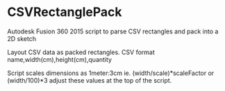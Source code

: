 # CSVRectanglePack
Autodesk Fusion 360 2015 script to parse CSV rectangles and pack into a 2D sketch

Layout CSV data as packed rectangles. CSV format name,width(cm),height(cm),quantity

Script scales dimensions as 1meter:3cm ie. (width/scale)*scaleFactor or (width/100)*3 adjust these values at the top of the script.